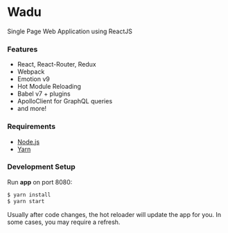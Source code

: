 # Wadu

Single Page Web Application using ReactJS

### Features
- React, React-Router, Redux
- Webpack
- Emotion v9
- Hot Module Reloading
- Babel v7 + plugins
- ApolloClient for GraphQL queries
- and more!

### Requirements

- [Node.js](https://nodejs.org/)
- [Yarn](https://yarnpkg.com/lang/en/)

### Development Setup

Run **app** on port 8080:
```bash
$ yarn install
$ yarn start
```

Usually after code changes, the hot reloader will update the app for you.
In some cases, you may require a refresh.
